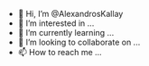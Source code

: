 - 👋 Hi, I’m @AlexandrosKallay
- 👀 I’m interested in ...
- 🌱 I’m currently learning ...
- 💞️ I’m looking to collaborate on ...
- 📫 How to reach me ...

<!---
AlexandrosKallay/AlexandrosKallay is a ✨ special ✨ repository because its `README.md` (this file) appears on your GitHub profile.
You can click the Preview link to take a look at your changes.
--->
